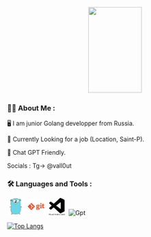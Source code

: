 <div id="header" align="center">
  <img src="https://media.giphy.com/media/11ZSwQNWba4YF2/giphy.gif" width="125" height="200"/>
</div>

### :man_technologist: About Me :
:desktop_computer: I am junior Golang developper from Russia.


:magnet: Currently Looking for a job (Location, Saint-P).

:dna: Chat GPT Friendly.


Socials : Tg-> @vall0ut

### :hammer_and_wrench: Languages and Tools :
<div>
  <img src="https://raw.githubusercontent.com/devicons/devicon/1119b9f84c0290e0f0b38982099a2bd027a48bf1/icons/go/go-original.svg" title="Go" alt="Go" width="40" height="40"/>&nbsp;
   <img src="https://raw.githubusercontent.com/devicons/devicon/1119b9f84c0290e0f0b38982099a2bd027a48bf1/icons/git/git-plain-wordmark.svg" title="Git" alt="Git" width="40" height="40"/>&nbsp;
   <img src="https://raw.githubusercontent.com/devicons/devicon/1119b9f84c0290e0f0b38982099a2bd027a48bf1/icons/vscode/vscode-plain-wordmark.svg" title="VSc" alt="VSCode" width="40" height="40"/>&nbsp;
   <img src="https://upload.wikimedia.org/wikipedia/commons/thumb/0/04/ChatGPT_logo.svg/1200px-ChatGPT_logo.svg.png" title="GPT" alt="Gpt" width="40" height="40"/>&nbsp;

</div>

[![Top Langs](https://github-readme-stats.vercel.app/api/top-langs/?username=Ssyrio&layout=compact&theme=vision-friendly-dark)](https://github.com/anuraghazra/github-readme-stats)
